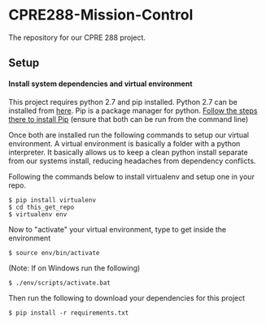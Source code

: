 # CPRE288-Mission-Control
The repository for our CPRE 288 project.


## Setup

#### Install system dependencies and virtual environment
This project requires python 2.7 and pip installed. Python 2.7 can be installed from [here](https://www.python.org/download/releases/2.7.8/). Pip is a package manager for python. [Follow the steps there to install Pip](https://pip.pypa.io/en/latest/installing.html)
(ensure that both can be run from the command line)

Once both are installed run the following commands to setup our virtual environment. A virtual environment is basically a folder with a python interpreter. It basically allows us to keep a clean python install separate from our systems install, reducing headaches from dependency conflicts.

Following the commands below to install virtualenv and setup one in your repo.
```Shell
$ pip install virtualenv
$ cd this_get_repo
$ virtualenv env
```
Now to "activate" your virtual environment, type
to get inside the environment
```Shell
$ source env/bin/activate
```

(Note: If on Windows run the following)
```Shell
$ ./env/scripts/activate.bat
```

Then run the following to download your dependencies for this project
```Shell
$ pip install -r requirements.txt
```
